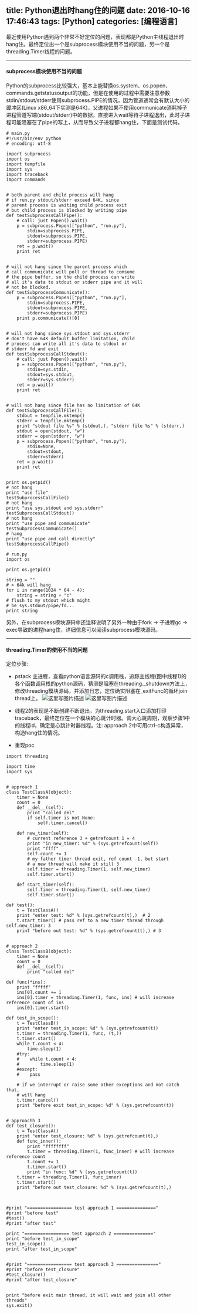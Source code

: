 title: Python退出时hang住的问题
date: 2016-10-16 17:46:43
tags: [Python]
categories: [编程语言]
---


最近使用Python遇到两个非常不好定位的问题，表现都是Python主线程退出时hang住。最终定位出一个是subprocess模块使用不当的问题，另一个是threading.Timer线程的问题。

----

#### subprocess模块使用不当的问题

Python的subprocess比较强大，基本上能替换os.system、os.popen、commands.getstatusoutput的功能，但是在使用的过程中需要注意参数stdin/stdout/stderr使用subprocess.PIPE的情况，因为管道通常会有默认大小的缓冲区(Linux x86_64下实测是64K)，父进程如果不使用communicate消耗掉子进程管道写端(stdout/stderr)中的数据，直接进入wait等待子进程退出，此时子进程可能阻塞在了pipe的写上，从而导致父子进程都hang住，下面是测试代码。

```
# main.py
#!/usr/bin/env python
# encoding: utf-8

import subprocess
import os
import tempfile
import sys
import traceback
import commands


# both parent and child process will hang 
# if run.py stdout/stderr exceed 64K, since
# parent process is waiting child process exit
# but child process is blocked by writing pipe
def testSubprocessCallPipe():
    # call: just Popen().wait()
    p = subprocess.Popen(["python", "run.py"], 
        stdin=subprocess.PIPE, 
        stdout=subprocess.PIPE, 
        stderr=subprocess.PIPE)
    ret = p.wait()
    print ret


# will not hang since the parent process which
# call communicate will poll or thread to comsume
# the pipe buffer, so the child process can write
# all it's data to stdout or stderr pipe and it will
# not be blocked.
def testSubprocessCommunicate():
    p = subprocess.Popen(["python", "run.py"], 
        stdin=subprocess.PIPE, 
        stdout=subprocess.PIPE, 
        stderr=subprocess.PIPE)
    print p.communicate()[0]


# will not hang since sys.stdout and sys.stderr 
# don't have 64K default buffer limitation, child
# process can write all it's data to stdout or 
# stderr fd and exit
def testSubprocessCallStdout():
    # call: just Popen().wait()
    p = subprocess.Popen(["python", "run.py"], 
        stdin=sys.stdin, 
        stdout=sys.stdout, 
        stderr=sys.stderr)
    ret = p.wait()
    print ret


# will not hang since file has no limitation of 64K
def testSubprocessCallFile():
    stdout = tempfile.mktemp()
    stderr = tempfile.mktemp()
    print "stdout file %s" % (stdout,), "stderr file %s" % (stderr,)
    stdout = open(stdout, "w")
    stderr = open(stderr, "w")
    p = subprocess.Popen(["python", "run.py"], 
        stdin=None, 
        stdout=stdout, 
        stderr=stderr)
    ret = p.wait()
    print ret


print os.getpid()
# not hang
print "use file"
testSubprocessCallFile()
# not hang
print "use sys.stdout and sys.stderr"
testSubprocessCallStdout()
# not hang
print "use pipe and communicate"
testSubprocessCommunicate()
# hang
print "use pipe and call directly"
testSubprocessCallPipe()
```

```
# run.py
import os

print os.getpid()

string = ""
# > 64k will hang
for i in range(1024 * 64 - 4):
    string = string + "c"
# flush to my stdout which might 
# be sys.stdout/pipe/fd...
print string
```


另外，在subprocess模块源码中还注释说明了另外一种由于fork -> 子进程gc -> exec导致的进程hang住，详细信息可以阅读subprocess模块源码。


----

#### threading.Timer的使用不当的问题

定位步骤:

+ pstack 主进程，查看python语言源码的c调用栈，追踪主线程(图中线程1)的各个函数调用栈的python源码，猜测是阻塞在threading._shutdown方法上，修改threading模块源码，并添加日志，定位确实阻塞在_exitFunc的循环join thread上。
![这里写图片描述](http://img.blog.csdn.net/20161219163155945?watermark/2/text/aHR0cDovL2Jsb2cuY3Nkbi5uZXQvZmVpbGVuZ2N1aTAwOA==/font/5a6L5L2T/fontsize/400/fill/I0JBQkFCMA==/dissolve/70/gravity/SouthEast)
![这里写图片描述](http://img.blog.csdn.net/20161219163214323?watermark/2/text/aHR0cDovL2Jsb2cuY3Nkbi5uZXQvZmVpbGVuZ2N1aTAwOA==/font/5a6L5L2T/fontsize/400/fill/I0JBQkFCMA==/dissolve/70/gravity/SouthEast)

+ 线程2的表现是不断创建不断退出，为threading.start入口添加打印traceback，最终定位在一个模块的心跳计时器。调大心跳周期，观察步骤1中的线程id，确定是心跳计时器线程。注: approach 2中可用ctrl-c构造异常，构造hang住的情况。

+ 重现poc
```
import threading

import time
import sys


# approach 1
class TestClassA(object):
    timer = None
    count = 0
    def __del__(self):
        print "called del"
        if self.timer is not None:
            self.timer.cancel()

    def new_timer(self):
        # current reference 3 + getrefcount 1 = 4
        print "in new_timer: %d" % (sys.getrefcount(self))
        print "ffff"
        self.count += 1
        # my father timer thread exit, ref count -1, but start
        # a new thread will make it still 3
        self.timer = threading.Timer(1, self.new_timer)
        self.timer.start()

    def start_timer(self):
        self.timer = threading.Timer(1, self.new_timer)
        self.timer.start()

def test():
    t = TestClassA()
    print "enter test: %d" % (sys.getrefcount(t),)  # 2
    t.start_timer() # pass ref to a new timer thread through self.new_timer: 3
    print "before out test: %d" % (sys.getrefcount(t),) # 3


# approach 2
class TestClassB(object):
    timer = None
    count = 0
    def __del__(self):
        print "called del"

def func(*ins):
    print "fffff"
    ins[0].count += 1
    ins[0].timer = threading.Timer(1, func, ins) # will increase reference count of ins
    ins[0].timer.start()

def test_in_scope():
    t = TestClassB()
    print "enter test_in_scope: %d" % (sys.getrefcount(t))
    t.timer = threading.Timer(1, func, (t,))
    t.timer.start()
    while t.count < 4:
        time.sleep(1)
    #try:
    #    while t.count < 4:
    #        time.sleep(1)
    #except:
    #    pass

    # if we interrupt or raise some other exceptions and not catch that,
    # will hang
    t.timer.cancel()
    print "before exit test_in_scope: %d" % (sys.getrefcount(t))


# approachh 3
def test_closure():
    t = TestClassA()
    print "enter test_closure: %d" % (sys.getrefcount(t),)
    def func_inner():
        print "ffffffff"
        t.timer = threading.Timer(1, func_inner) # will increase reference count
        t.count += 1
        t.timer.start()
        print "in func: %d" % (sys.getrefcount(t))
    t.timer = threading.Timer(1, func_inner)
    t.timer.start()
    print "before out test_closure: %d" % (sys.getrefcount(t),)



#print "================= test approach 1 ==============="
#print "before test"
#test()
#print "after test"

print "================= test approach 2 ==============="
print "before test_in_scope"
test_in_scope()
print "after test_in_scope"


#print "================= test approach 3 ================"
#print "before test_closure"
#test_closure()
#print "after test_closure"


print "before exit main thread, it will wait and join all other threads"
sys.exit()
```
